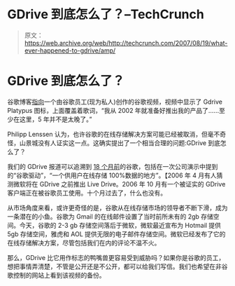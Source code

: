 # GDrive 到底怎么了？–TechCrunch

> 原文：<https://web.archive.org/web/http://techcrunch.com/2007/08/19/what-ever-happened-to-gdrive/amp/>

# GDrive 到底怎么了？

谷歌博客[指向](https://web.archive.org/web/20160913163635/http://blogoscoped.com/archive/2007-08-19-n82.html)一个由谷歌员工(现为私人)创作的谷歌视频，视频中显示了 Gdrive Platypus 图标，上面覆盖着歌词，“我从 2002 年就准备好推出我的产品了……至少在这里，5 年并不是太晚了。”

Philipp Lenssen 认为，也许谷歌的在线存储解决方案可能已经被取消，但毫不奇怪，山景城没有人证实这一点。这确实提出了一个相当合理的问题:GDrive 到底怎么了？

我们的 GDrive 报道可以追溯到 [18 个月前](https://web.archive.org/web/20160913163635/http://www.techcrunch.com/2006/03/06/google-drive-what-we-know-so-far/)的谷歌，包括在一次公司演示中提到的“谷歌驱动”，“一个供用户在线存储 100%数据的地方”。【2006 年 4 月有人猜测微软将在 GDrive 之前推出 Live Drive。2006 年 10 月有一个被证实的 GDrive 客户端正在被谷歌员工使用。十个月过去了，什么也没有。

从市场角度来看，或许更奇怪的是，谷歌从在线存储市场的领导者不断下滑，成为一条潜在的小鱼。谷歌为 Gmail 的在线邮件设置了当时前所未有的 2gb 存储空间。今天，谷歌的 2-3 gb 存储空间落后于微软，微软最近宣布为 Hotmail 提供 5gb 存储空间，雅虎和 AOL 提供无限的电子邮件存储空间。微软已经发布了它的在线存储解决方案，尽管包括我们在内的评论不温不火。

那么，GDrive 比它用作标志的鸭嘴兽更容易受到威胁吗？如果你是谷歌的员工，想把事情弄清楚，不管是公开还是不公开，都可以给我们写信。我们也希望在非谷歌控制的网站上看到该视频的备份。